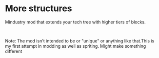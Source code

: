 # More structures
Mindustry mod that extends your tech tree with higher tiers of blocks.















‎

Note: The mod isn't intended to be or "unique" or anything like that.This is my first attempt in modding as well as spriting. Might make something different
